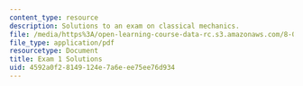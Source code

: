 ```yaml
---
content_type: resource
description: Solutions to an exam on classical mechanics.
file: /media/https%3A/open-learning-course-data-rc.s3.amazonaws.com/8-012-physics-i-classical-mechanics-fall-2008/4592a0f28149124e7a6eee75ee76d934_exam1sol.pdf
file_type: application/pdf
resourcetype: Document
title: Exam 1 Solutions
uid: 4592a0f2-8149-124e-7a6e-ee75ee76d934
---
```

